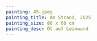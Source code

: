 ```yaml
---
painting: 45.jpeg
painting_title: Am Strand, 2025
painting_size: 80 x 60 cm
painting_desc: Öl auf Leinwand
---
```

